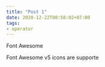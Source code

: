 ```yaml
---
title: "Post 1"
date: 2020-12-22T00:58:02+07:00
tags:
- operator
---
```


Font Awesome

Font Awesome v5 icons are supporte